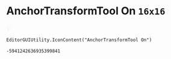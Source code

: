 # AnchorTransformTool On `16x16`
<img src="/img/AnchorTransformTool%20On.png" width=16 height=16>

``` CSharp
EditorGUIUtility.IconContent("AnchorTransformTool On")
```
```
-5941242636935399841
```
